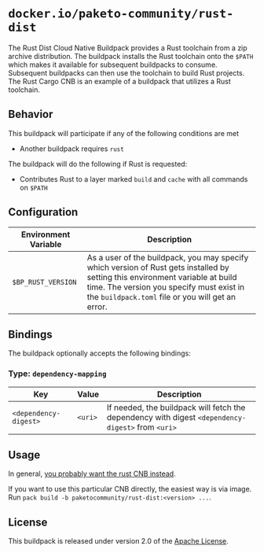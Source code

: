 # `docker.io/paketo-community/rust-dist`

The Rust Dist Cloud Native Buildpack provides a Rust toolchain from a zip archive distribution. The buildpack installs the Rust toolchain onto the `$PATH` which makes it available for subsequent buildpacks to consume. Subsequent buildpacks can then use the toolchain to build Rust projects. The Rust Cargo CNB is an example of a buildpack that utilizes a Rust toolchain.

## Behavior

This buildpack will participate if any of the following conditions are met

* Another buildpack requires `rust`

The buildpack will do the following if Rust is requested:

* Contributes Rust to a layer marked `build` and `cache` with all commands on `$PATH`

## Configuration

| Environment Variable | Description                                                                                                                                                                                                                    |
| -------------------- | ------------------------------------------------------------------------------------------------------------------------------------------------------------------------------------------------------------------------------ |
| `$BP_RUST_VERSION`   | As a user of the buildpack, you may specify which version of Rust gets installed by setting this environment variable at build time. The version you specify must exist in the `buildpack.toml` file or you will get an error. |

## Bindings
The buildpack optionally accepts the following bindings:

### Type: `dependency-mapping`
| Key                   | Value   | Description                                                                                       |
| --------------------- | ------- | ------------------------------------------------------------------------------------------------- |
| `<dependency-digest>` | `<uri>` | If needed, the buildpack will fetch the dependency with digest `<dependency-digest>` from `<uri>` |

## Usage

In general, [you probably want the rust CNB instead](https://github.com/paketo-community/rust/#tldr). 

If you want to use this particular CNB directly, the easiest way is via image. Run `pack build -b paketocommunity/rust-dist:<version> ...`.

## License
This buildpack is released under version 2.0 of the [Apache License][a].

[a]: http://www.apache.org/licenses/LICENSE-2.0
